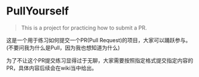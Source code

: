 # PullYourself
> This is a project for practicing how to submit a PR.

这是一个用于练习如何提交一个PR(Pull Request)的项目，大家可以踊跃参与。(不要问我为什么是Pull，因为我也想知道为什么)

为了不让这个PR提交练习显得过于无聊，大家需要按照指定格式提交指定内容的PR，具体内容后续会在wiki当中给出。
